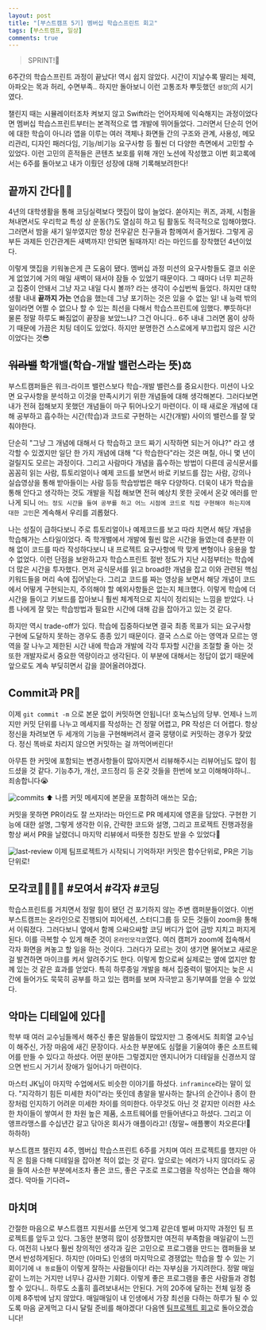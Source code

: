 ```yaml
---
layout: post
title: "[부스트캠프 5기] 멤버십 학습스프린트 회고"
tags: [부스트캠프, 일상]
comments: true
---
```


> SPRINT!🏃  

6주간의 학습스프린트 과정이 끝났다! 역시 쉽지 않았다. 시간이 지날수록 딸리는 체력, 아파오는 목과 허리, 수면부족.. 하지만 돌아보니 이런 고통조차 뿌듯했던 `셩장🌱`의 시기였다.

챌린지 때는 시뮬레이터조차 켜보지 않고 Swift라는 언어자체에 익숙해지는 과정이었다면 멤버십 학습스프린트부터는 본격적으로  앱 개발에 뛰어들었다. 그러면서 단순히 언어에 대한 학습이 아니라 앱을 이루는 여러 객체나 화면들 간의 구조와 관계, 사용성, 메모리관리, 디자인 패러다임, 기능/비기능 요구사항 등 훨씬 더 다양한 측면에서 고민할 수 있었다. 이런 고민의 흔적들은 콘텐츠 보호를 위해 개인 노션에 작성했고 이번 회고록에서는 6주를 돌아보고 내가 이뤘던 성장에 대해 기록해보려한다!

## 끝까지 간다👊🏻
4년의 대학생활을 통해 코딩실력보다 맷집이 많이 늘었다. 쏟아지는 퀴즈, 과제, 시험을 쳐내면서도 우리학교 특성 상 운동(?)도 열심히 하고 팀 활동도 적극적으로 임해야했다. 그러면서 밤을 새기 일쑤였지만 항상 전우같은 친구들과 함께여서 즐거웠다. 그렇게 공부든 과제든 인간관계든 새벽까지! 안되면 될때까지! 라는 마인드를 장착했던 4년이었다.

이렇게 맷집을 키워놓은게 큰 도움이 됐다. 멤버십 과정 미션의 요구사항들도 결코 쉬운게 없었기에 거의 매일 새벽이 돼서야 잠들 수 있었기 때문이다. 그 때마다 너무 피곤하고 집중이 안돼서 그냥 자고 내일 다시 볼까? 라는 생각이 수십번씩 들었다. 하지만 대학생활 내내 **끝까지 가는** 연습을 했는데 그냥 포기하는 것은 있을 수 없는 일! 내 능력 밖의 일이라면 어쩔 수 없으나 할 수 있는 최선을 다해서 학습스프린트에 임했다. 뿌듯하다! 물론 정말 하루도 빠짐없이 끝장을 보았느냐? 그건 아니다.. 6주 내내 그러면 몸이 상하기 때문에 가끔은 치팅 데이도 있었다. 하지만  분명한건 스스로에게 부끄럽지 않은 시간이었다는 것😎

## ~~워라밸~~ 학개밸(학습-개발 밸런스라는 뜻)⚖️
부스트캠퍼들은 워크-라이프 밸런스보다 학습-개발 밸런스를 중요시한다. 미션이 나오면 요구사항을 분석하고 이것을 만족시키기 위한 개념들에 대해 생각해본다. 그러다보면 내가 전혀 접해보지 못했던 개념들이 마구 튀어나오기 마련이다. 이 때 새로운 개념에 대해 공부하고 흡수하는 시간(학습)과 코드로 구현하는 시간(개발) 사이의 밸런스를 잘 맞춰야한다.

단순히 "그냥 그 개념에 대해서 다 학습하고 코드 짜기 시작하면 되는거 아냐?" 라고 생각할 수 있겠지만 일단 한 가지 개념에 대해 "다 학습한다"라는 것은 며칠, 아니 몇 년이 걸릴지도 모르는 과정이다. 그리고 사람마다 개념을 흡수하는 방법이 다른데 공식문서를 꼼꼼히 읽는 사람, 튜토리얼이나 예제 코드를 보면서 바로 키보드를 잡는 사람, 강의나 실습영상을 통해 받아들이는 사람 등등 학습방법은 매우 다양하다. 더욱이 내가 학습을 통해 안다고 생각하는 것도 개발을 직접 해보면 전혀 예상치 못한 곳에서 온갖 에러를 만나게 되니 `어느 정도 시간을 들여 공부를 하고 어느 시점에 코드로 직접 구현해야 하는지에 대한 고민`은 계속해서 우리를 괴롭혔다.

나는 성질이 급하다보니 주로 튜토리얼이나 예제코드를 보고 따라 치면서 해당 개념을 학습해가는 스타일이었다. 즉 학개밸에서 개발에 훨씬 많은 시간을 들였는데 충분한 이해 없이 코드를 따라 작성하다보니 내 프로젝트 요구사항에 딱 맞게 변형이나 응용을 할 수 없었다. 이런 단점을 보완하고자 학습스프린트 절반 정도가 지난 시점부터는 학습에 더 많은 시간을 투자했다. 먼저 공식문서를 읽고 broad한 개념을 잡고 이와 관련된 핵심 키워드들을 머리 속에 집어넣는다. 그리고 코드를 짜는 영상을 보면서 해당 개념이 코드에서 어떻게 구현되는지, 주의해야 할 예외사항들은 없는지 체크했다. 이렇게 학습에 더 시간을 들이고 키보드를 잡아보니 훨씬 체계적으로 지식이 정리되는 느낌을 받았다. 나름 나에게 잘 맞는 학습방법과 필요한 시간에 대해 감을 잡아가고 있는 것 같다.

하지만 역시 trade-off가 있다. 학습에 집중하다보면 결국 최종 목표가 되는 요구사항 구현에 도달하지 못하는 경우도 종종 있기 때문이다. 결국 스스로 아는 영역과 모르는 영역을 잘 나누고 제한된 시간 내에 학습과 개발에 각각 투자할 시간을 조절할 줄 아는 것 또한 개발자로서 중요한 역량이라고 생각된다. 이 부분에 대해서는 정답이 없기 때문에 앞으로도 계속 부딪히면서 감을 끌어올려야겠다.

## Commit과 PR📝
이제 `git commit -m` 으로 본문 없이 커밋하면 안됩니다! 호눅스님의 당부. 언제나 느끼지만 커밋 단위를 나누고 메세지를 작성하는 건 정말 어렵고, PR 작성은 더 어렵다. 항상 정신을 차려보면 두 세개의 기능을 구현해버려서 결국 뭉탱이로 커밋하는 경우가 잦았다. 정신 똑바로 차리지 않으면 커밋하는 걸 까먹어버린다!

아무튼 한 커밋에 포함되는 변경사항들이 많아지면서 리뷰해주시는 리뷰어님도 많이 힘드셨을 것 같다. 기능추가, 개선, 코드정리 등 온갖 것들을 한번에 보고 이해해야하니.. 죄송합니다😭

![commits](https://user-images.githubusercontent.com/35067611/97100097-60a0e600-16d3-11eb-9d12-39affd55d730.png)
⬆️ 나름 커밋 메세지에 본문을 포함하려 애쓰는 모습;

커밋을 못하면 PR이라도 잘 쓰자!라는 마인드로 PR 메세지에 영혼을 담았다. 구현한 기능에 대한 설명, 그렇게 생각한 이유, 간략한 코드와 설명, 그리고 프로젝트 진행과정을 항상 써서 PR을 날렸더니 마지막 리뷰에서 따뜻한 칭찬도 받을 수 있었다🤩

![last-review](https://user-images.githubusercontent.com/35067611/97100100-639bd680-16d3-11eb-9987-0c21c60214a8.png)
이제 팀프로젝트가 시작되니 기억하자! 커밋은 함수단위로, PR은 기능단위로!

## 모각코👨‍👩‍👧‍👦 #모여서 #각자 #코딩
학습스프린트를 거치면서 정말 힘이 됐던 건 포기하지 않는 주변 캠퍼분들이었다. 이번 부스트캠프는 온라인으로 진행되어 피어세션, 스터디그룹 등 모든 것들이 zoom을 통해서 이뤄졌다. 그러다보니 옆에서 함께 으쌰으쌰할 코딩 버디가 없어 금방 지치고 퍼지게 된다. 이를 극복할 수 있게 해준 것이 `온라인모각코`였다. 여러 캠퍼가 zoom에 접속해서 각자 화면을 켜놓고 할 일을 하는 것이다. 그러다가 모르는 것이 생기면 물어보고 새로운 걸 발견하면 마이크를 켜서 알려주기도 한다. 이렇게 함으로써 실제로는 옆에 없지만 함께 있는 것 같은 효과를 얻었다. 특히 하루종일 개발을 해서 집중력이 떨어지는 늦은 시간에 들어가도 묵묵히 공부를 하고 있는 캠퍼를 보며 자극받고 동기부여를 얻을 수 있었다.

## 악마는 디테일에 있다👿
학부 때 여러 교수님들께서 해주신 좋은 말씀들이 많았지만 그 중에서도 최희열 교수님이 해주신, 가장 마음에 새긴 문장이다. 사소한 부분에도 심혈을 기울여야 좋은 소프트웨어를 만들 수 있다고 하셨다. 어떤 분야든 그렇겠지만 엔지니어가 디테일을 신경쓰지 않으면 반드시 거기서 장애가 일어나기 마련이다.

마스터 JK님이 마지막 수업에서도 비슷한 이야기를 하셨다. `inframince`라는 말이 있다. "지각하기 힘든 미세한 차이"라는 뜻인데 총알을 발사하는 찰나의 순간이나 종이 한 장처럼 인지하기 어려운 미세한 차이를 의미한다. 아무것도 아닌 것 같지만 이러한 사소한 차이들이 쌓여서 한 차원 높은 제품, 소프트웨어를 만들어낸다고 하셨다. 그리고 이 앵프라맹스를 수십년간 갈고 닦아온 회사가 애플이라고! (정말~ 애플뽕이 차오른다!🍎 하하하)

부스트캠프 챌린지 4주, 멤버십 학습스프린트 6주를 거치며 여러 프로젝트를 했지만 아직 온 힘을 다해 디테일을 잡아본 적이 없는 것 같다. 앞으로는 에러가 나지 않더라도 공을 들여 사소한 부분에서조차 좋은 코드, 좋은 구조로 프로그램을 작성하는 연습을 해야겠다. 악마들 기다려~

## 마치며
간절한 마음으로 부스트캠프 지원서를 쓰던게 엊그제 같은데 벌써 마지막 과정인 팀 프로젝트를 앞두고 있다. 그동안 분명히 많이 성장했지만 여전히 부족함을 매일같이 느낀다. 여전히 나보다 훨씬 창의적인 생각과 깊은 고민으로 프로그램을 만드는 캠퍼들을 보면서 반성하게된다. 하지만 (아마도) 인생의 마지막으로 경쟁없는 학습을 할 수 있는 기회이기에 `내 동료`들이 이렇게 잘하는 사람들이다! 라는 자부심을 가지려한다. 정말 매일같이 느끼는 거지만 너무나 감사한 기회다. 이렇게 좋은 프로그램을 좋은 사람들과 경험할 수 있다니.. 하루도 소홀히 흘려보내서는 안된다. 거의 20주에 달하는 전체 일정 중 이제 8주밖에 남지 않았다. 매일매일이 내 인생에서 가장 최선을 다하는 하루가 될 수 있도록 마음 굳게먹고 다시 달릴 준비를 해야겠다! 다음엔 [팀프로젝트 회고](https://sihyungyou.github.io/boostcamp-retrospective/)로 돌아오겠습니다!
